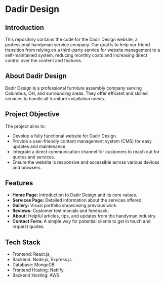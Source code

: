 # Dadir Design

## Introduction
This repository contains the code for the Dadir Design website, a professional handyman service company. Our goal is to help our friend transition from relying on a third-party service for website management to a self-maintained system, reducing monthly costs and increasing direct control over the content and features.

## About Dadir Design
Dadir Design is a professional furniture assembly company serving Columbus, OH, and surrounding areas. They offer efficient and skilled services to handle all furniture installation needs.

## Project Objective
The project aims to:
- Develop a fully functional website for Dadir Design.
- Provide a user-friendly content management system (CMS) for easy updates and maintenance.
- Integrate a direct communication channel for customers to reach out for quotes and services.
- Ensure the website is responsive and accessible across various devices and browsers.

## Features
- **Home Page:** Introduction to Dadir Design and its core values.
- **Services Page:** Detailed information about the services offered.
- **Gallery:** Visual portfolio showcasing previous work.
- **Reviews:** Customer testimonials and feedback.
- **About:** Helpful articles, tips, and updates from the handyman industry.
- **Contact Form:** A simple way for potential clients to get in touch and request quotes.

## Tech Stack
- Frontend: React.js, 
- Backend: Node.js, Express.js 
- Database: MongoDB
- Frontend Hosting: Netlify 
- Backend Hosting: AWS

